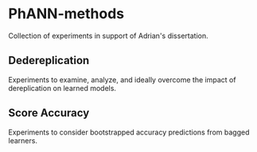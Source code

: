 # PhANN-methods

Collection of experiments in support of Adrian's dissertation.

## Dedereplication

Experiments to examine, analyze, and ideally overcome the impact of dereplication on learned models.

## Score Accuracy

Experiments to consider bootstrapped accuracy predictions from bagged learners.
